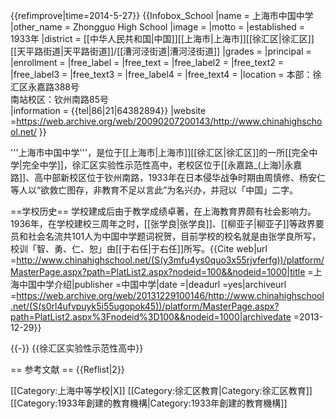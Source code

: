 {{refimprove|time=2014-5-27}}
{{Infobox_School
|name           = 上海市中国中学
|other_name     = Zhongguo High School
|image          = 
|motto          =
|established    = 1933年
|district       = [[中华人民共和国|中国]][[上海市|上海市]][[徐汇区|徐汇区]][[天平路街道|天平路街道]]/[[漕河泾街道|漕河泾街道]]
|grades         = 
|principal      = 
|enrollment     = 
|free_label     = 
|free_text      =
|free_label2    = 
|free_text2     = 
|free_label3    = 
|free_text3     = 
|free_label4    = 
|free_text4     = 
|location       = 本部：徐汇区永嘉路388号<br />南站校区：钦州南路85号<br />
|information    = {{tel|86|21|64382894}}
|website        =https://web.archive.org/web/20090207200143/http://www.chinahighschool.net/
}}

'''上海市中国中学'''，是位于[[上海市|上海市]][[徐汇区|徐汇区]]的一所[[完全中学|完全中学]]，徐汇区实验性示范性高中，老校区位于[[永嘉路_(上海)|永嘉路]]、高中部新校区位于钦州南路，1933年在日本侵华战争时期由周慎修、杨安仁等人以“欲救亡图存，非教育不足以言此”为名兴办，并冠以「中国」二字。

==学校历史==
学校建成后由于教学成绩卓著，在上海教育界颇有社会影响力。1936年，在学校建校三周年之时，[[张学良|张学良]]、[[柳亚子|柳亚子]]等政界要员和社会名流共101人为中国中学题词祝贺，目前学校的校名就是由张学良所写，校训「智、勇、仁、恕」由[[于右任|于右任]]所写。<ref>{{Cite web|url =http://www.chinahighschool.net/(S(y3mfu4ys0quo3x55rjvferfg))/platform/MasterPage.aspx?path=PlatList2.aspx?nodeid=100&&nodeid=1000|title =上海中国中学介绍|publisher =中国中学|date =|deadurl =yes|archiveurl =https://web.archive.org/web/20131229100146/http://www.chinahighschool.net/(S(s0rl4ufvpuyk5i55ugopok45))/platform/MasterPage.aspx?path=PlatList2.aspx%3Fnodeid%3D100&&nodeid=1000|archivedate =2013-12-29}}</ref>

{{-}}
{{徐汇区实验性示范性高中}}

== 参考文献 ==
{{Reflist|2}}

[[Category:上海中等学校|X]]
[[Category:徐汇区教育|Category:徐汇区教育]]
[[Category:1933年創建的教育機構|Category:1933年創建的教育機構]]